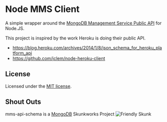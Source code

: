 # Node MMS Client

A simple wrapper around the [MongoDB Management Service Public API](http://mms.mongodb.com/help/core/api/) for Node.JS.

This project is inspired by the work Heroku is doing their public API.
* https://blog.heroku.com/archives/2014/1/8/json_schema_for_heroku_platform_api
* https://github.com/jclem/node-heroku-client


## License
Licensed under the [MIT license](LICENSE-MIT "MIT License").


## Shout Outs

mms-api-schema is a [MongoDB](http://www.mongodb.com) Skunkworks Project
![Friendly Skunk](http://s12.postimg.org/fxmtcosx9/skunkworks2.jpg)

